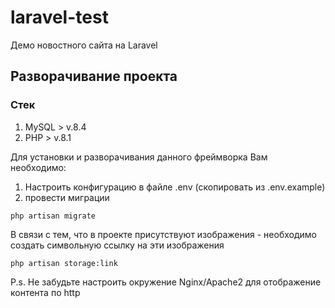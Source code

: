 # laravel-test
Демо новостного сайта на Laravel

## Разворачивание проекта

### Стек
1. MySQL > v.8.4
2. PHP > v.8.1

Для установки и разворачивания данного фреймворка Вам необходимо:
1. Настроить конфигурацию в файле .env (скопировать из .env.example)
2. провести миграции
```shell
php artisan migrate
```

В связи с тем, что в проекте присутствуют изображения - необходимо создать символьную ссылку на эти изображения
```shell
php artisan storage:link
```



P.s. Не забудьте настроить окружение Nginx/Apache2 для отображение контента по http
